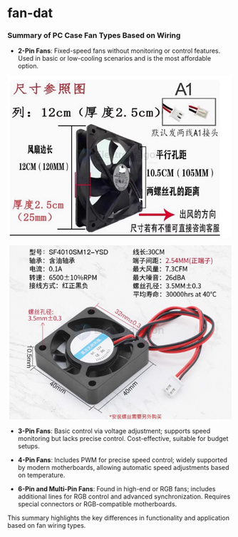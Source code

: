 
# fan-dat


### Summary of PC Case Fan Types Based on Wiring

- **2-Pin Fans**: Fixed-speed fans without monitoring or control features. Used in basic or low-cooling scenarios and is the most affordable option.

![](2024-11-13-15-25-47.png)

![](2024-11-13-15-29-22.png)

- **3-Pin Fans**: Basic control via voltage adjustment; supports speed monitoring but lacks precise control. Cost-effective, suitable for budget setups.
  
- **4-Pin Fans**: Includes PWM for precise speed control; widely supported by modern motherboards, allowing automatic speed adjustments based on temperature.

- **6-Pin and Multi-Pin Fans**: Found in high-end or RGB fans; includes additional lines for RGB control and advanced synchronization. Requires special connectors or RGB-compatible motherboards.

This summary highlights the key differences in functionality and application based on fan wiring types.
